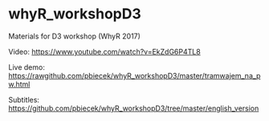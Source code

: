 # whyR_workshopD3

Materials for D3 workshop (WhyR 2017)

Video:
https://www.youtube.com/watch?v=EkZdG6P4TL8

Live demo:
https://rawgithub.com/pbiecek/whyR_workshopD3/master/tramwajem_na_pw.html

Subtitles:
https://github.com/pbiecek/whyR_workshopD3/tree/master/english_version
